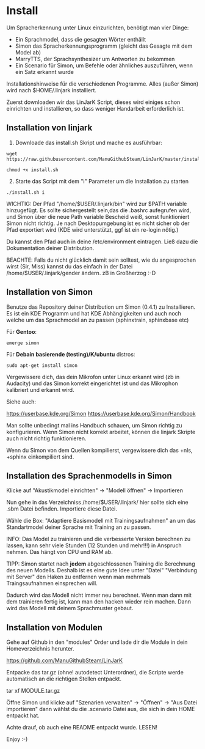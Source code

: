 Install
========

Um Spracherkennung unter Linux einzurichten, benötigt man vier Dinge:

- Ein Sprachmodel, dass die gesagten Wörter enthällt
- Simon das Spracherkennungsprogramm (gleicht das Gesagte mit dem Model ab)
- MarryTTS, der Sprachsynthesizer um Antworten zu bekommen
- Ein Scenario für Simon, um Befehle oder ähnliches auszuführen, wenn ein Satz erkannt wurde

Installationshinweise für die verschiedenen Programme. Alles (außer Simon) wird nach $HOME/.linjark installiert.

Zuerst downloaden wir das LinJarK Script, dieses wird einiges schon einrichten und installieren, so dass weniger Handarbeit erforderlich ist.

Installation von linjark
------------------------

1. Downloade das install.sh Skript und mache es ausführbar:
```
wget https://raw.githubusercontent.com/ManuGithubSteam/LinJarK/master/install.sh

chmod +x install.sh
```
2. Starte das Script mit dem "i" Parameter um die Installation zu starten
```
./install.sh i
```

WICHTIG: Der Pfad "/home/$USER/.linjark/bin" wird zur $PATH variable hinzugefügt. Es sollte sichergestellt sein,das die .bashrc aufegrufen wird, und Simon über die neue Path variable Bescheid weiß, sonst funktioniert Simon nicht richtig.
Je nach Desktopumgebung ist es nicht sicher ob der Pfad exportiert wird (KDE wird unterstützt, ggf ist ein re-login nötig.)

Du kannst den Pfad auch in deine /etc/environment eintragen. Ließ dazu die Dokumentation deiner Distribution.

BEACHTE: Falls du nicht glücklich damit sein solltest, wie du angesprochen wirst (Sir, Miss) kannst du das einfach in der Datei /home/$USER/.linjark/gender ändern. zB in Großherzog :-D


Installation von Simon
----------------------

Benutze das Repository deiner Distribution um Simon (0.4.1) zu Installieren. Es ist ein KDE Programm und hat KDE Abhängigkeiten und auch noch welche um das Sprachmodel an zu passen (sphinxtrain, sphinxbase etc)

Für __Gentoo__:
```
emerge simon 
```

Für __Debain basierende (testing)/K/ubuntu__ distros:

```
sudo apt-get install simon
```

Vergewissere dich, das dein Mikrofon unter Linux erkannt wird (zb in Audacity) und das Simon korrekt eingerichtet ist und das Mikrophon kalibriert und erkannt wird.

Siehe auch: 

https://userbase.kde.org/Simon
https://userbase.kde.org/Simon/Handbook

Man sollte unbedingt mal ins Handbuch schauen, um Simon richtig zu konfigurieren. Wenn Simon nicht korrekt arbeitet, können die linjark Skripte auch nicht richtig funktionieren.

Wenn du Simon von dem Quellen kompilierst, vergewissere dich das +nls, +sphinx einkompiliert sind.

Installation des Sprachenmodells in Simon
---------------------------------

Klicke auf "Akustikmodel einrichten" -> "Modell öffnen" -> Importieren

Nun gehe in das Verzeichniss /home/$USER/.linjark/ hier sollte sich eine .sbm Datei befinden. Importiere diese Datei.

Wähle die Box: "Adaptiere Basismodell mit Trainingsaufnahmen" an um das Standartmodel deiner Sprache mit Training an zu passen.

INFO: Das Model zu trainieren und die verbesserte Version berechnen zu lassen, kann sehr viele Stunden (12 Stunden und mehr!!!) in Anspruch nehmen. Das hängt von CPU und RAM ab.

TIPP: Simon startet nach __jedem__ abgeschlossenen Training die Berechnung des neuen Modells. Deshalb ist es eine gute Idee unter "Datei" "Verbindung mit Server" den Haken zu entfernen wenn man mehrmals Traingsaufnahmen einsprechen will. 

Dadurch wird das Modell nicht immer neu berechnet. 
Wenn man dann mit dem trainieren fertig ist, kann man den hacken wieder rein machen. Dann wird das Modell mit deinem Sprachmuster gebaut.

Installation von Modulen
------------------------

Gehe auf Github in den "modules" Order und lade dir die Module in dein Homeverzeichnis herunter.

https://github.com/ManuGithubSteam/LinJarK

Entpacke das tar.gz (ohne! autodetect Unterordner), die Scripte werde automatisch an die richtigen Stellen entpackt.

tar xf MODULE.tar.gz

Öffne Simon und klicke auf "Szenarien verwalten" -> "Öffnen" -> "Aus Datei importieren" dann wählst du die .scenario Datei aus, die sich in dein HOME entpackt hat.

Achte drauf, ob auch eine README entpackt wurde. LESEN!


Enjoy :-)